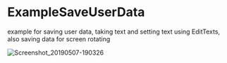# ExampleSaveUserData
example for saving user data, taking text and setting text using EditTexts, also saving data for screen rotating

![Screenshot_20190507-190326](https://user-images.githubusercontent.com/33417968/57315046-73001c00-70fb-11e9-8e11-220ac76b0246.png)

